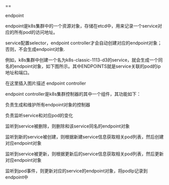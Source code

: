==

endpoint

endpoint是k8s集群中的一个资源对象，存储在etcd中，用来记录一个service对应的所有pod的访问地址。

service配置selector，endpoint controller才会自动创建对应的endpoint对象；否则，不会生成endpoint对象.

例如，k8s集群中创建一个名为k8s-classic-1113-d3的service，就会生成一个同名的endpoint对象，如下图所示。其中ENDPOINTS就是service关联的pod的ip地址和端口。

在这里插入图片描述
endpoint controller

endpoint controller是k8s集群控制器的其中一个组件，其功能如下：

负责生成和维护所有endpoint对象的控制器

负责监听service和对应pod的变化

监听到service被删除，则删除和该service同名的endpoint对象

监听到新的service被创建，则根据新建service信息获取相关pod列表，然后创建对应endpoint对象

监听到service被更新，则根据更新后的service信息获取相关pod列表，然后更新对应endpoint对象

监听到pod事件，则更新对应的service的endpoint对象，将podIp记录到endpoint中
